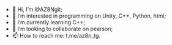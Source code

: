 - 👋 Hi, I’m @AZ8Ngit;
- 👀 I’m interested in programming on Unity, C++, Python, html;
- 🌱 I’m currently learning C++;
- 💞️ I’m looking to collaborate on pearson;
- 📫 How to reach me: t.me/az8n_tg.

<!---
AZ8Ngit/AZ8Ngit is a ✨ special ✨ repository because its `README.md` (this file) appears on your GitHub profile.
You can click the Preview link to take a look at your changes.
--->
